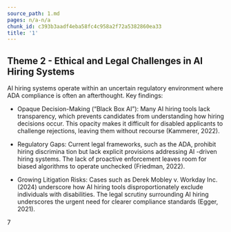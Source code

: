 ```yaml
---
source_path: 1.md
pages: n/a-n/a
chunk_id: c393b3aadf4eba58fc4c958a2f72a5382860ea33
title: '1'
---
```

## Theme 2 - Ethical and Legal Challenges in AI Hiring Systems

AI hiring systems operate within an uncertain regulatory environment where ADA compliance is often an afterthought. Key findings:

- Opaque Decision-Making (“Black Box AI”): Many AI hiring tools lack transparency, which prevents candidates from understanding how hiring decisions occur. This opacity makes it difficult for disabled applicants to challenge rejections, leaving them without recourse (Kammerer, 2022).

- Regulatory Gaps: Current legal frameworks, such as the ADA, prohibit hiring discrimina tion but lack explicit provisions addressing AI -driven hiring systems. The lack of proactive enforcement leaves room for biased algorithms to operate unchecked (Friedman, 2022).

- Growing Litigation Risks: Cases such as Derek Mobley v. Workday Inc. (2024) underscore how AI hiring tools disproportionately exclude individuals with disabilities. The legal scrutiny surrounding AI hiring underscores the urgent need for clearer compliance standards (Egger, 2021).

7
